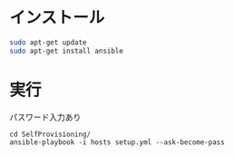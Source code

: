 # インストール

```bash
sudo apt-get update
sudo apt-get install ansible
```

# 実行

パスワード入力あり

```
cd SelfProvisioning/
ansible-playbook -i hosts setup.yml --ask-become-pass
```